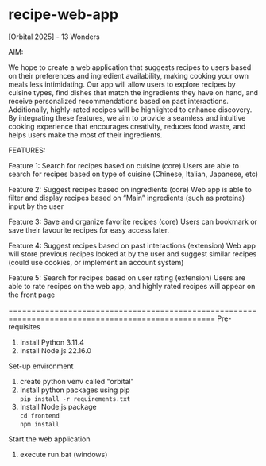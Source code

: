 # recipe-web-app
[Orbital 2025] - 13 Wonders

AIM:

We hope to create a web application that suggests recipes to users based on their preferences and ingredient availability, making cooking your own meals less intimidating. Our app will allow users to explore recipes by cuisine types, find dishes that match the ingredients they have on hand, and receive personalized recommendations based on past interactions. Additionally, highly-rated recipes will be highlighted to enhance discovery. By integrating these features, we aim to provide a seamless and intuitive cooking experience that encourages creativity, reduces food waste, and helps users make the most of their ingredients.

FEATURES:

Feature 1: Search for recipes based on cuisine (core)
Users are able to search for recipes based on type of cuisine (Chinese, Italian, Japanese, etc)

Feature 2: Suggest recipes based on ingredients (core)
Web app is able to filter and display recipes based on “Main” ingredients (such as proteins) input by the user

Feature 3: Save and organize favorite recipes (core)
Users can bookmark or save their favourite recipes for easy access later.

Feature 4: Suggest recipes based on past interactions (extension)
Web app will store previous recipes looked at by the user and suggest similar recipes (could use cookies, or implement an account system)

Feature 5: Search for recipes based on user rating (extension)
Users are able to rate recipes on the web app, and highly rated recipes will appear on the front page 



===================================================================================================
Pre-requisites
1. Install Python 3.11.4
2. Install Node.js 22.16.0

Set-up environment
1. create python venv called "orbital"
2. Install python packages using pip
   <br>```pip install -r requirements.txt```
3. Install Node.js package
   <br>```cd frontend```<br>
   ```npm install```

Start the web application
1. execute run.bat (windows)
